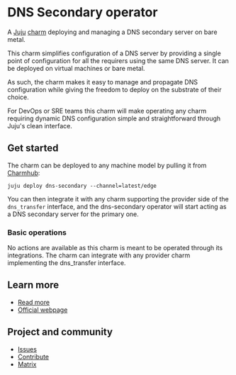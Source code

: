 # DNS Secondary operator

A [Juju](https://juju.is/) [charm](https://juju.is/docs/olm/charmed-operators)
deploying and managing a DNS secondary server on bare metal.

This charm simplifies configuration of a DNS server by providing a single point
of configuration for all the requirers using the same DNS server. It can be
deployed on virtual machines or bare metal.

As such, the charm makes it easy to manage and propagate DNS configuration while
giving the freedom to deploy on the substrate of their choice.

For DevOps or SRE teams this charm will make operating any charm requiring dynamic DNS
configuration simple and straightforward through Juju's clean interface.

## Get started

The charm can be deployed to any machine model by pulling it from [Charmhub](https://charmhub.io/dbs-secondary):
```
juju deploy dns-secondary --channel=latest/edge
```

You can then integrate it with any charm supporting the provider side of the `dns_transfer` interface, and the dns-secondary operator will
start acting as a DNS secondary server for the primary one.

### Basic operations

No actions are available as this charm is meant to be operated through its integrations.
The charm can integrate with any provider charm implementing the dns_transfer interface.

## Learn more
* [Read more](https://charmhub.io/bind/docs)
* [Official webpage](https://www.isc.org/bind/)

## Project and community
* [Issues](https://github.com/canonical/dns-operators/issues)
* [Contribute](https://github.com/canonical/dns-operators/blob/main/CONTRIBUTING.md)
* [Matrix](https://matrix.to/#/#charmhub-charmdev:ubuntu.com)
